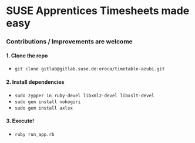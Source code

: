 # SUSE Apprentices Timesheets made easy

### Contributions / Improvements are welcome

#### 1. Clone the repo

+ `git clone gitlab@gitlab.suse.de:eroca/timetable-azubi.git`

#### 2. Install dependencies

+ `sudo zypper in ruby-devel libxml2-devel libxslt-devel`
+ `sudo gem install nokogiri`
+ `sudo gem install axlsx`

#### 3. Execute!
+ `ruby run_app.rb`